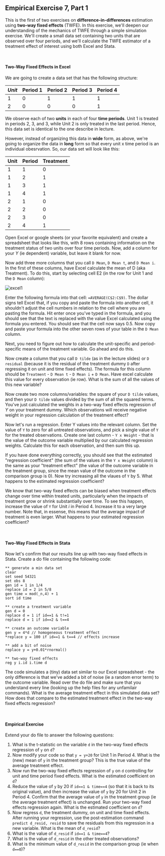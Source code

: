 ## Empirical Exercise 7, Part 1  

This is the first of two exercises on **difference-in-differences** estimation using **two-way fixed effects** (TWFE).  In this exercise, 
we'll deepen our understanding of the mechanics of TWFE through a simple simulation exercise.  We'll create a small data 
set containing two units that are observed over four periods, and we'll calculate the TWFE estimator of a treatment effect 
of interest using both Excel and Stata.

<br>

#### Two-Way Fixed Effects in Excel

We are going to create a data set that has the following structure:

_Unit_|Period 1|Period 2|Period 3|Period 4
----|--------|--------|--------|--------
1| 0 | 1 | 1 | 1 
2| 0 | 0 | 0 | 1

We observe each of two **units** in each of four **time periods**.  Unit 1 
is treated in periods 2, 3, and 3, while Unit 2 is only treated in the last period.  Hence, this 
data set is identical to the one describe in lecture.

However, instead of organizing this data in **wide** form, as above, we're going to organize the 
data in **long** form so that every unit x time period is an individual obesrvation.  So, our data set will look like 
this:

Unit|Period|Treatment
----|------|---------
1|1|0
1|2|1
1|3|1
1|4|1
2|1|0
2|2|0
2|3|0
2|4|1

Open Excel or google sheets (or your favorite equivalent) and create a spreadsheet that looks like this, with 8 rows containing information 
on the treatment status of two units over four time periods.  Now, add a column for your _Y_ (ie dependent) variable, but 
leave it blank for now.  

Now add three more columns that you call `D Mean`, `D Mean t`, and `D Mean i`.  In the first of these columns, 
have Excel calculate the mean of D (aka Treatment).  To do this, start by selecting cell E2 (in the row 
for Unit 1 and the `D Mean` column):

![excel1](https://pjakiela.github.io/ECON379/exercises/E7-TWFE/excel1.png)

Enter the following formula into that cell: `=AVERAGE(C$2:C$9)`.  The dollar signs tell 
Excel that, if you copy and paste the formula into another cell, it shouldn't adjust the 
cell numbers in relation to the cell where you are pasting the formula.  Hit enter once 
you've typed in the formula, and you should see that the text is replaced with the 
value Excel calculated using the formula you entered.  You should see that the cell now 
says 0.5.  Now copy and paste your formula into the other seven rows of your table in the 
`D Mean` column.

Next, you need to figure out how to calculate the unit-specific and period-specific means 
of the treatment variable.  Go ahead and do this.  

Now create a column that you call `D tilde` (as in the lecture slides) or `D residual` (because 
it is the residual of the treatment dummy `D` after regressing it on unit and time fixed effects).  The 
formula for this column should be `Treatment` - `D Mean t` - `D Mean i` + `D Mean`.  Have excel 
calculate this value for every observation (ie row).  What is the sum of all the values of this new variable?

Now create two more columns/variables:  the square of your `D tilde` values, and then your `D tilde` values 
divided by the sum of all the squared terms.  You've just calculated the weights in a two-way fixed effects regression 
of _Y_ on your treatment dummy.  Which observations will receive negative weight in your regression calculation 
of the treatment effect?  

Now let's run a regression.  Enter Y values into the relevant column.  Set the value of `Y` to zero for all 
untreated observations, and pick a single value of `Y` for the treated observations.  Create one last 
column - `Y x Weight` - that is the value of the outcome variable multiplied by our calculated regression 
weights.  Calculate this for each observation, and then sum this up.  

If you have done everything correctly, you should see that the estimated "regression coefficient" (the sum 
of the values in the `Y x Weight` column) is the same as your "treatment effect" (the value of the outcome 
variable in the treatment group, since the mean value of the outcome in the comparison group is 0).  Now 
try increasing all the vlaues of `Y` by 5.  What happens to the estimated regression coefficient?

We know that two-way fixed effects can be biased when treatment effects change over time within treated units, 
particularly when the impacts of treatment grow or shrink substantially over time.  To see this happen, increase 
the value of `Y` for Unit _i_ in Period 4.  Increase it to a very large number.  Note that, in essense, this means 
that the average impact of treatment is even larger.  What happens to your estimated regression coefficient?

<br>

#### Two-Way Fixed Effects in Stata

Now let's confirm that our results line up with two-way fixed effects in Stata.  Create a do file containing the 
following code:

```
** generate a min data set
clear
set seed 54321
set obs 8 
gen id = 1 in 1/4
replace id = 2 in 5/8
gen time = mod(_n,4) + 1
sort id time

** create a treatment variable
gen d = 0 
replace d = 1 if id==1 & t!=1
replace d = 1 if id==2 & t==4

** create an outcome variable
gen y = 4*d // homogeneous treatment effect
*replace y = 100 if id==1 & t==4 // effects increase

** add a bit of noise
replace y = y+0.01*rnormal()

** two-way fixed effects
reg y i.id i.time d
```

The code simulates a (tiny) data set similar to our Excel spreadsheet - the only difference 
is that we've added a bit of noise (ie a random error term) to the outcome variable.  Read over 
the do file and make sure that you understand every line (looking up the help files for any 
unfamilair commands).  What is the average treatment effect in this simulated data set?  How does 
that compare to the estimated treatment effect in the two-way fixed effects regression?

<br>

#### Empirical Exercise

Extend your do file to answer the following questions:

1. What is the t-statistic on the variable `d` in the two-way fixed effects regression of `y` on `d`?
2. Now modify your code so that `y = y+20` for Unit 1 in Period 4.  What is the (new) mean of `y` in the treatment group?  This is the true value of the average treatment effect.
3. Now run the two-way fixed effects regression of `y` on `d` controlling for unit and time period fixed effects.  What is the estimated coefficient on `d`?
4. Reduce the value of `y` by 20 if `id==1 & time==4` (so that it is back to its original value), and then increase the value of `y` by 20 for Unit 2 in Period 4.  Confirm that the average value of `y` in the treatment group (ie the average treatment effect) is unchanged.  Run your two-way fixed effects regression again.  What is the estimated coefficient on `d`?
5. Now regress `d`, the treatment dummy, on unit and time fixed effects.  After running your regression, use the post-estimation command `predict d_resid, resid` to save the residuals from this regression in a new variable.  What is the mean of `d_resid`?
6. What is the value of `d_resid` if `id==1 & time==4`?
7. What is the value of `d_resid` in the other treated observations?
8. What is the minimum value of `d_resid` in the comparison group (ie when `d==0`)?

